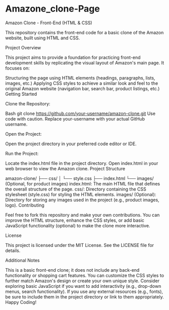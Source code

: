 # Amazone_clone-Page
Amazon Clone - Front-End (HTML & CSS)

This repository contains the front-end code for a basic clone of the Amazon website, built using HTML and CSS.

Project Overview

This project aims to provide a foundation for practicing front-end development skills by replicating the visual layout of Amazon's main page. It focuses on:

Structuring the page using HTML elements (headings, paragraphs, lists, images, etc.)
Applying CSS styles to achieve a similar look and feel to the original Amazon website (navigation bar, search bar, product listings, etc.)
Getting Started

Clone the Repository:

Bash
git clone https://github.com/your-username/amazon-clone.git
Use code with caution.
Replace your-username with your actual GitHub username.

Open the Project:

Open the project directory in your preferred code editor or IDE.

Run the Project:

Locate the index.html file in the project directory.
Open index.html in your web browser to view the Amazon clone.
Project Structure

amazon-clone/
├── css/
│   └── style.css
├── index.html
└── images/        (Optional, for product images)
index.html: The main HTML file that defines the overall structure of the page.
css/: Directory containing the CSS stylesheet (style.css) for styling the HTML elements.
images/ (Optional): Directory for storing any images used in the project (e.g., product images, logo).
Contributing

Feel free to fork this repository and make your own contributions. You can improve the HTML structure, enhance the CSS styles, or add basic JavaScript functionality (optional) to make the clone more interactive.

License

This project is licensed under the MIT License. See the LICENSE file for details.

Additional Notes

This is a basic front-end clone; it does not include any back-end functionality or shopping cart features.
You can customize the CSS styles to further match Amazon's design or create your own unique style.
Consider exploring basic JavaScript if you want to add interactivity (e.g., drop-down menus, search functionality).
If you use any external resources (e.g., fonts), be sure to include them in the project directory or link to them appropriately.
Happy Coding!

